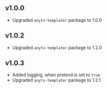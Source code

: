 v1.0.0
-----
- Upgraded `anytv-templater` package to 1.0.0

v1.0.2
-----
- Upgraded `anytv-templater` package to 1.2.0

v1.0.3
-----
- Added logging, when pretend is set to `true`
- Upgraded `anytv-templater` package to 1.2.1
